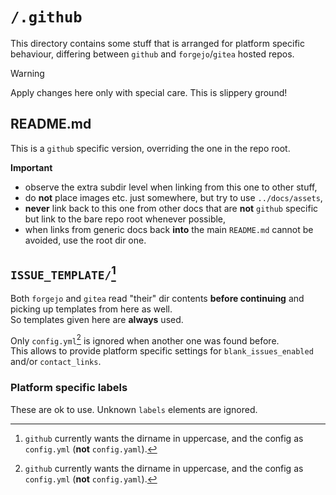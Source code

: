 # `/.github`

This directory contains some stuff that is arranged for platform specific behaviour, differing
between `github` and `forgejo`/`gitea` hosted repos.

>[!WARNING]
>Apply changes here only with special care. This is slippery ground!

## README.md

This is a `github` specific version, overriding the one in the repo root.

**Important**
- observe the extra subdir level when linking from this one to other stuff,
- do **not** place images etc. just somewhere, but try to use `../docs/assets`,
- **never** link back to this one from other docs that are **not** `github` specific but link to the bare repo root whenever possible,
- when links from generic docs back **into** the main `README.md` cannot be avoided, use the root dir one.

## `ISSUE_TEMPLATE/`[^1]

Both `forgejo` and `gitea` read "their" dir contents **before continuing** and picking up templates from here as well.  
So templates given here are **always** used.

Only `config.yml`[^1] is ignored when another one was found before.  
This allows to provide platform specific settings for `blank_issues_enabled` and/or `contact_links`.

### Platform specific labels

These are ok to use. Unknown `labels` elements are ignored.

[^1]: `github` currently wants the dirname in uppercase, and the config as `config.yml` (**not** `config.yaml`).
